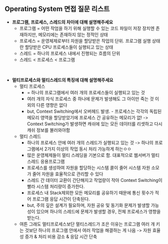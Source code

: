 ## Operating System 면접 질문 리스트
- **프로그램, 프로세스, 스레드의 차이에 대해 설명해주세요**
  - 프로그램 = 어떤 작엄을 하기 위해 실행할 수 있는 코드 파일이 저장 장치엔 존재하지만, 메모리에는 존재하지 않는 정적인 상태
  - 프로세스 = 운영체제로부터 자원을 할당받은 작업의 단위. 프로그램 실행 상태란 할당받은 CPU 프로세스들이 실행되고 있는 상태
  - 스레드 = 하나의 프로세스 내에서 진행되는 흐름의 단위
  - 스레드 < 프로세스 < 프로그램
<br/>

- **멀티프로세스와 멀티스레드의 특징에 대해 설명해주세요**
  - 멀티 프로세스
    - = 하나의 프로그램에서 여러 개의 프로세스들이 실행되고 있는 것
    - 여러 개의 자식 프로세스 중 하나에 문제가 발생해도 그 아이만 죽는 것 이외의 다른 영향은 없다
    - but, Context Switching에서 오버헤드 발생. - 프로세스는 각각의 독립된 메모리 영역을 할당받았기에 프로세스 간 공유하는 메모리가 없! -> Context Switching가 발생하면 캐쉬에 있는 모든 데이터를 리셋하고 다시 캐쉬 정보를 불러와야함
  - 멀티 스레드
    - 하나의 프로세스 안에 여러 개의 스레드가 실행되고 있는 것 -> 하나의 프로그램에서 2가지 이상의 작업 동시 처리 가능하게 하는ㅇㅇ
    - 많은 운영체제들이 멀티 스레딩을 기본으로 함. 대표적으로 웹서버가 멀티스레드 응용프로그램
    - 프로세스를 생성하여 자원을 할당하는 시스템 콜이 줄어 시스템 자원 소모가 줄어 자원을 효율적으로 관리할 수 있다
    - 스레드 간 데이터 교환이 간단해지고 작업량이 작아 Context Switching이 빨라 시스템 처리량이 증가한다.
    - 프로세스 내 Stack제외한 모든 메모리를 공유하기 때문에 통신 횟수가 적어 프로그램 응답 시간이 단축된다.
    - but, 주의 깊은 설계가 필요하며, 자원 공유 및 동기화 문제가 발생할 가능성이 있으며 하나의 스레드에 문제가 발생할 경우, 전체 프로세스가 영향을 받는다.
  - 여튼 그래도 멀티프로세스보단 멀티스레드가 조은 이유는 프로그램 여러 개 키는 것보단 하나의 프로그램 안에서 여러 작업을 해결하는 게 나음 -> 자원 효율성 증가 & 처리 비용 감소 & 응답 시간 단축
<br/>
